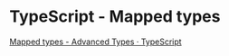 # TypeScript - Mapped types

[Mapped types - Advanced Types · TypeScript](https://www.typescriptlang.org/docs/handbook/advanced-types.html#mapped-types)
